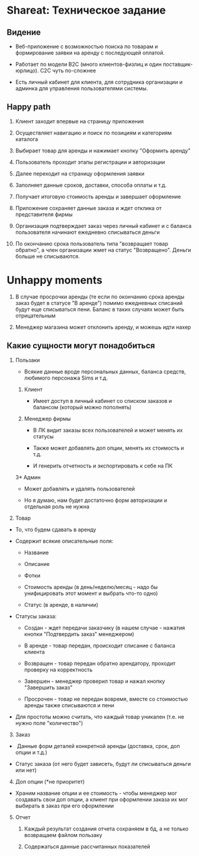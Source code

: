 # Shareat: Техническое задание

## Видение

* Веб-приложение с возможностью поиска по товарам и формирование заявки на аренду с последующей оплатой.

* Работает по модели B2C (много клиентов-физлиц и один поставщик-юрлицо). С2С чуть по-сложнее

* Есть личный кабинет для клиента, для сотрудника организации и админка для управления пользователями системы.

## 

## Happy path

1. Клиент заходит впервые на страницу приложения

2. Осуществляет навигацию и поиск по позициям и категориям каталога

3. Выбирает товар для аренды и нажимает кнопку "Оформить аренду"

4. Пользователь проходит этапы регистрации и авторизации 

5. Далее переходит на страницу оформления заявки

6. Заполняет данные сроков, доставки, способа оплаты и т.д.

7. Получает итоговую стоимость аренды и завершает оформление

8. Приложение сохраняет данные заказа и ждет отклика от представителя фирмы

9. Организация подтверждает заказ через личный кабинет и с баланса пользователя начинают ежедневно списываться деньги

10. По окончанию срока пользователь типа "возвращает товар обратно", а член организации жмет на статус "Возвращено". Деньги больше не списываются.

# Unhappy moments

1. В случае просрочки аренды (те если по окончанию срока аренды заказ будет в статусе "В аренде") помимо ежедневных списаний будут еще списываться пени. Баланс в таких случаях может быть отрицательным

2. Менеджер магазина может отклонить аренду, и можешь идти нахер

## Какие сущности могут понадобиться

1. Пользаки
   
   * Всякие данные вроде персональных данных, баланса средств, любимого персонажа Sims и т.д.
   1. Клиент
      
      * Имеет доступ в личный кабинет со списком заказов и балансом (который можно пополнять)
   
   2. Менеджер фирмы
      
      * В ЛК видит заказы всех пользователей и может менять их статусы
      
      * Также может добавлять доп опции, менять их стоимость и т.д.
      
      * И генерить отчетность и экспортировать к себе на ПК
   
   3* Админ
   
   * Может добавлять и удалять пользователей
   
   * Но я думаю, нам будет достаточно форм авторизации и отдельная роль не нужна

2. Товар
* То, что будем сдавать в аренду

* Содержит всякие описательные поля:
  
  * Название
  
  * Описание
  
  * Фотки
  
  * Стоимость аренды (в день/неделю/месяц - надо бы унифицировать этот момент и выбрать что-то одно)
  
  * Статус (в аренде, в наличии)

* Статусы заказа:
  
  * Создан - ждет передачи заказчику (в нашем случае - нажатия кнопки "Подтвердить заказ" менеджером)
  
  * В аренде - товар передан, происходит списание с баланса клиента
  
  * Возвращен - товар передан обратно арендатору, проходит проверку на корректность
  
  * Завершен - менеджер проверил товар и нажал кнопку "Завершить заказ"
  
  * Просрочен - товар не передан вовремя, вместе со стоимостью аренды также списываются и пени

* Для простоты можно считать, что каждый товар уникален (т.е. не нужно поле "количество")
3. Заказ
*  Данные форм деталей конкретной аренды (доставка, срок, доп опции и т.д.)

* Статус заказа (от него будет зависеть, будут ли списываться деньги или нет)
4. Доп опции (\*не приоритет)
* Храним название опции и ее стоимость - чтобы менеджер мог создавать свои доп опции, а клиент при оформлении заказа их мог выбирать в заказ при его оформлении
5. Отчет
   
   1. Каждый результат создания отчета сохраняем в бд, а не только возвращаем файлом пользаку
   
   2. Содержаться данные рассчитанных показателей
